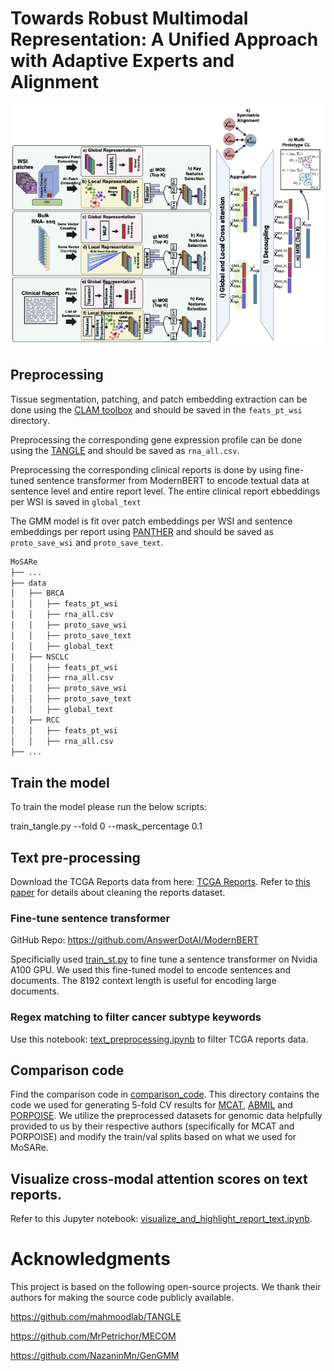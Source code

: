 # Towards Robust Multimodal Representation: A Unified Approach with Adaptive Experts and Alignment

![](/data/Method.png)

## Preprocessing

Tissue segmentation, patching, and patch embedding extraction can be done using the [CLAM toolbox](https://github.com/mahmoodlab/CLAM) and should be saved in the `feats_pt_wsi` directory.

Preprocessing the corresponding gene expression profile can be done using the [TANGLE](https://github.com/mahmoodlab/TANGLE) and should be saved as `rna_all.csv`.

Preprocessing the corresponding clinical reports is done by using fine-tuned sentence transformer from ModernBERT to encode textual data at sentence level and entire report level. The entire clinical report ebbeddings per WSI is saved in `global_text`

The GMM model is fit over patch embeddings per WSI and sentence embeddings per report using [PANTHER](https://github.com/mahmoodlab/PANTHER) and should be saved as `proto_save_wsi` and `proto_save_text`.

```bash
MoSARe
├── ...
├── data
│   ├── BRCA
│   │   ├── feats_pt_wsi
│   │   ├── rna_all.csv
│   │   ├── proto_save_wsi
│   │   ├── proto_save_text
│   │   ├── global_text
│   ├── NSCLC
│   │   ├── feats_pt_wsi
│   │   ├── rna_all.csv
│   │   ├── proto_save_wsi
│   │   ├── proto_save_text
│   │   ├── global_text
│   ├── RCC
│   │   ├── feats_pt_wsi
│   │   ├── rna_all.csv
├── ...
```



## Train the model

To train the model please run the below scripts:


train_tangle.py --fold 0 --mask_percentage 0.1

## Text pre-processing
Download the TCGA Reports data from here: [TCGA Reports](https://data.mendeley.com/datasets/hyg5xkznpx/1). Refer to [this paper](https://pmc.ncbi.nlm.nih.gov/articles/PMC10935496/) for details about cleaning the reports dataset.

### Fine-tune sentence transformer
GitHub Repo: https://github.com/AnswerDotAI/ModernBERT

Specificially used [train_st.py](https://github.com/AnswerDotAI/ModernBERT/blob/main/examples/train_st.py) to fine tune a sentence transformer on Nvidia A100 GPU. We used this fine-tuned model to encode sentences and documents. The 8192 context length is useful for encoding large documents.

### Regex matching to filter cancer subtype keywords
Use this notebook: [text_preprocessing.ipynb](./text_preprocessing.ipynb) to filter TCGA reports data.

## Comparison code
Find the comparison code in [comparison_code](./comparison_code). This directory contains the code we used for generating 5-fold CV results for [MCAT](https://github.com/mahmoodlab/MCAT), [ABMIL](https://github.com/AMLab-Amsterdam/AttentionDeepMIL) and [PORPOISE](https://github.com/mahmoodlab/PORPOISE). We utilize the preprocessed datasets for genomic data helpfully provided to us by their respective authors (specifically for MCAT and PORPOISE) and modify the train/val splits based on what we used for MoSARe.

## Visualize cross-modal attention scores on text reports.

Refer to this Jupyter notebook: [visualize_and_highlight_report_text.ipynb](./visualize_and_highlight_report_text.ipynb).

# Acknowledgments

This project is based on the following open-source projects. We thank their authors for making the source code publicly available.

https://github.com/mahmoodlab/TANGLE

https://github.com/MrPetrichor/MECOM

https://github.com/NazaninMn/GenGMM


